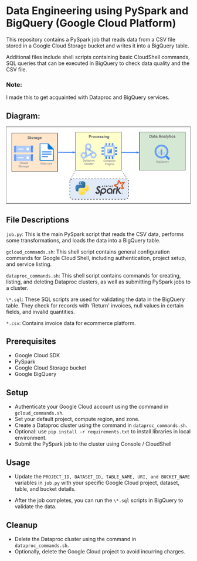 # Data Engineering using PySpark and BigQuery (Google Cloud Platform)

This repository contains a PySpark job that reads data from a CSV file stored in a Google Cloud Storage bucket and writes it into a BigQuery table.

Additional files include shell scripts containing basic CloudShell commands, SQL queries that can be executed in BigQuery to check data quality and the CSV file.

### Note:

I made this to get acquainted with Dataproc and BigQuery services.

## Diagram:

![Model](https://github.com/mihir-robotics/pyspark-gcp-project/blob/49694a7564183b331363b096dcf398771afc18eb/docs/diagram.png)

## File Descriptions

`job.py`: This is the main PySpark script that reads the CSV data, performs some transformations, and loads the data into a BigQuery table.

`gcloud_commands.sh`: This shell script contains general configuration commands for Google Cloud Shell, including authentication, project setup, and service listing.

`dataproc_commands.sh`: This shell script contains commands for creating, listing, and deleting Dataproc clusters, as well as submitting PySpark jobs to a cluster.

`\*.sql`: These SQL scripts are used for validating the data in the BigQuery table. They check for records with 'Return' invoices, null values in certain fields, and invalid quantities.

`*.csv`: Contains invoice data for ecommerce platform.

## Prerequisites

- Google Cloud SDK
- PySpark
- Google Cloud Storage bucket
- Google BigQuery

## Setup

- Authenticate your Google Cloud account using the command in `gcloud_commands.sh`.
- Set your default project, compute region, and zone.
- Create a Dataproc cluster using the command in `dataproc_commands.sh`.
- Optional: use `pip install -r requirements.txt` to install libraries in local environment.
- Submit the PySpark job to the cluster using Console / CloudShell

## Usage

- Update the `PROJECT_ID, DATASET_ID, TABLE_NAME, URI, and BUCKET_NAME` variables in `job.py` with your specific Google Cloud project, dataset, table, and bucket details.

- After the job completes, you can run the `\*.sql` scripts in BigQuery to validate the data.

## Cleanup

- Delete the Dataproc cluster using the command in `dataproc_commands.sh`.
- Optionally, delete the Google Cloud project to avoid incurring charges.

